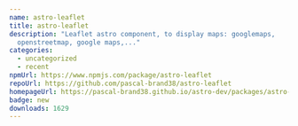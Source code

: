 ```yaml
---
name: astro-leaflet
title: astro-leaflet
description: "Leaflet astro component, to display maps: googlemaps,
  openstreetmap, google maps,..."
categories:
  - uncategorized
  - recent
npmUrl: https://www.npmjs.com/package/astro-leaflet
repoUrl: https://github.com/pascal-brand38/astro-leaflet
homepageUrl: https://pascal-brand38.github.io/astro-dev/packages/astro-leaflet
badge: new
downloads: 1629
---
```

